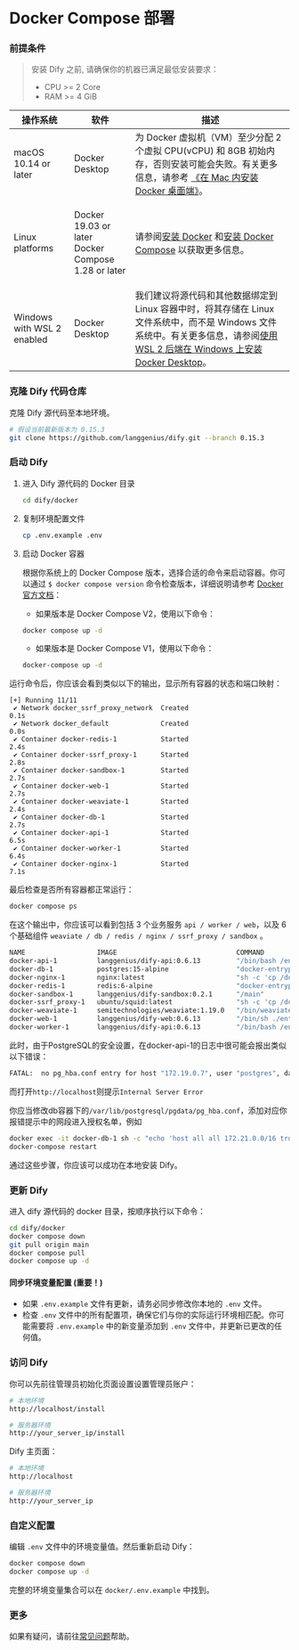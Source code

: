 # Docker Compose 部署

### 前提条件

> 安装 Dify 之前, 请确保你的机器已满足最低安装要求：
>
> * CPU >= 2 Core
> * RAM >= 4 GiB

| 操作系统                       | 软件                                                           | 描述                                                                                                                                                                                   |
| -------------------------- | ------------------------------------------------------------ | ------------------------------------------------------------------------------------------------------------------------------------------------------------------------------------ |
| macOS 10.14 or later       | Docker Desktop                                               | 为 Docker 虚拟机（VM）至少分配 2 个虚拟 CPU(vCPU) 和 8GB 初始内存，否则安装可能会失败。有关更多信息，请参考 [《在 Mac 内安装 Docker 桌面端》](https://docs.docker.com/desktop/install/mac-install/)。                                 |
| Linux platforms            | <p>Docker 19.03 or later<br>Docker Compose 1.28 or later</p> | 请参阅[安装 Docker](https://docs.docker.com/engine/install/) 和[安装 Docker Compose](https://docs.docker.com/compose/install/) 以获取更多信息。                                                      |
| Windows with WSL 2 enabled | <p>Docker Desktop<br></p>                                    | 我们建议将源代码和其他数据绑定到 Linux 容器中时，将其存储在 Linux 文件系统中，而不是 Windows 文件系统中。有关更多信息，请参阅[使用 WSL 2 后端在 Windows 上安装 Docker Desktop](https://docs.docker.com/desktop/windows/install/#wsl-2-backend)。 |

### 克隆 Dify 代码仓库

克隆 Dify 源代码至本地环境。

```bash
# 假设当前最新版本为 0.15.3
git clone https://github.com/langgenius/dify.git --branch 0.15.3
```

### 启动 Dify

1.  进入 Dify 源代码的 Docker 目录

    ```bash
    cd dify/docker
    ```
2.  复制环境配置文件

    ```bash
    cp .env.example .env
    ```
3.  启动 Docker 容器

    根据你系统上的 Docker Compose 版本，选择合适的命令来启动容器。你可以通过 `$ docker compose version` 命令检查版本，详细说明请参考 [Docker 官方文档](https://docs.docker.com/compose/#compose-v2-and-the-new-docker-compose-command)：

    * 如果版本是 Docker Compose V2，使用以下命令：

    ```bash
    docker compose up -d
    ```

    * 如果版本是 Docker Compose V1，使用以下命令：

    ```bash
    docker-compose up -d
    ```

运行命令后，你应该会看到类似以下的输出，显示所有容器的状态和端口映射：

```Shell
[+] Running 11/11
 ✔ Network docker_ssrf_proxy_network  Created                                                                 0.1s 
 ✔ Network docker_default             Created                                                                 0.0s 
 ✔ Container docker-redis-1           Started                                                                 2.4s 
 ✔ Container docker-ssrf_proxy-1      Started                                                                 2.8s 
 ✔ Container docker-sandbox-1         Started                                                                 2.7s 
 ✔ Container docker-web-1             Started                                                                 2.7s 
 ✔ Container docker-weaviate-1        Started                                                                 2.4s 
 ✔ Container docker-db-1              Started                                                                 2.7s 
 ✔ Container docker-api-1             Started                                                                 6.5s 
 ✔ Container docker-worker-1          Started                                                                 6.4s 
 ✔ Container docker-nginx-1           Started                                                                 7.1s
```

最后检查是否所有容器都正常运行：

```bash
docker compose ps
```

在这个输出中，你应该可以看到包括 3 个业务服务 `api / worker / web`，以及 6 个基础组件 `weaviate / db / redis / nginx / ssrf_proxy / sandbox` 。

```bash
NAME                  IMAGE                              COMMAND                   SERVICE      CREATED              STATUS                        PORTS
docker-api-1          langgenius/dify-api:0.6.13         "/bin/bash /entrypoi…"   api          About a minute ago   Up About a minute             5001/tcp
docker-db-1           postgres:15-alpine                 "docker-entrypoint.s…"   db           About a minute ago   Up About a minute (healthy)   5432/tcp
docker-nginx-1        nginx:latest                       "sh -c 'cp /docker-e…"   nginx        About a minute ago   Up About a minute             0.0.0.0:80->80/tcp, :::80->80/tcp, 0.0.0.0:443->443/tcp, :::443->443/tcp
docker-redis-1        redis:6-alpine                     "docker-entrypoint.s…"   redis        About a minute ago   Up About a minute (healthy)   6379/tcp
docker-sandbox-1      langgenius/dify-sandbox:0.2.1      "/main"                   sandbox      About a minute ago   Up About a minute             
docker-ssrf_proxy-1   ubuntu/squid:latest                "sh -c 'cp /docker-e…"   ssrf_proxy   About a minute ago   Up About a minute             3128/tcp
docker-weaviate-1     semitechnologies/weaviate:1.19.0   "/bin/weaviate --hos…"   weaviate     About a minute ago   Up About a minute             
docker-web-1          langgenius/dify-web:0.6.13         "/bin/sh ./entrypoin…"   web          About a minute ago   Up About a minute             3000/tcp
docker-worker-1       langgenius/dify-api:0.6.13         "/bin/bash /entrypoi…"   worker       About a minute ago   Up About a minute             5001/tcp
```

此时，由于PostgreSQL的安全设置，在docker-api-1的日志中很可能会报出类似以下错误：
```bash
FATAL:  no pg_hba.conf entry for host "172.19.0.7", user "postgres", database "dify", no encryption
```
而打开`http://localhost`则提示`Internal Server Error`

你应当修改db容器下的`/var/lib/postgresql/pgdata/pg_hba.conf`，添加对应你报错提示中的网段进入授权名单，例如
```bash
docker exec -it docker-db-1 sh -c "echo 'host all all 172.21.0.0/16 trust' >> /var/lib/postgresql/data/pgdata/pg_hba.conf"
docker-compose restart
```

通过这些步骤，你应该可以成功在本地安装 Dify。

### 更新 Dify

进入 dify 源代码的 docker 目录，按顺序执行以下命令：

```bash
cd dify/docker
docker compose down
git pull origin main
docker compose pull
docker compose up -d
```

#### 同步环境变量配置 (重要！)

* 如果 `.env.example` 文件有更新，请务必同步修改你本地的 `.env` 文件。
* 检查 `.env` 文件中的所有配置项，确保它们与你的实际运行环境相匹配。你可能需要将 `.env.example` 中的新变量添加到 `.env` 文件中，并更新已更改的任何值。

### 访问 Dify

你可以先前往管理员初始化页面设置设置管理员账户：

```bash
# 本地环境
http://localhost/install

# 服务器环境
http://your_server_ip/install
```

Dify 主页面：

```bash
# 本地环境
http://localhost

# 服务器环境
http://your_server_ip
```

### 自定义配置

编辑 `.env` 文件中的环境变量值。然后重新启动 Dify：

```bash
docker compose down
docker compose up -d
```

完整的环境变量集合可以在 `docker/.env.example` 中找到。

### 更多

如果有疑问，请前往[常见问题](faq.md)帮助。
